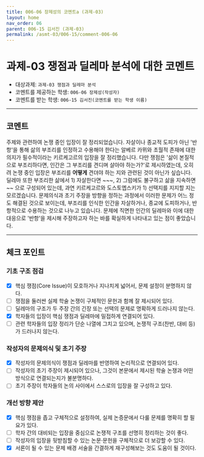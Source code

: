 ```yaml
---
title: 006-06 장제성의 코멘트a (과제-03) 
layout: home
nav_order: 06
parent: 006-15 김서진 (과제-03)
permalink: /asmt-03/006-15/comment-006-06
---
```


# 과제-03 쟁점과 딜레마 분석에 대한 코멘트

- 대상과제: `과제-03 쟁점과 딜레마 분석`
- 코멘트를 제공하는 학생: `006-06 장제성(작성자)` 
- 코멘트를 받는 학생: `006-15 김서진(코멘트를 받는 학생 이름)` 

---

## 코멘트

주제와 관련하여 논쟁 중인 입장이 잘 정리되었습니다. 자살이나 종교적 도피가 아닌 '반항'을 통해 삶의 부조리를 인정하고 수용해야 한다는 알베르 카뮈와 초월적 존재에 대한 의지가 필수적이라는 키르케고르의 입장을 잘 정리했습니다. 다만 쟁점은 '삶이 본질적으로 부조리하다면, 인간은 그 부조리를 견디며 살아야 하는가?'로 제시하였는데, 오히려 논쟁 중인 입장은 부조리를 **어떻게** 견뎌야 하는 지와 관련된 것이 아닌가 싶습니다. 딜레마 또한 부조리한 삶에서 1) 자살한다면 ~~~, 2) 그럼에도 불구하고 삶을 지속하면 ~~ 으로 구성되어 있는데, 과연 키르케고르와 도스토옙스키가 1) 선택지를 지지할 지는 모르겠습니다.
문제의식과 초기 주장을 방향을 정하는 과정에서 이러한 문제가 어느 정도 해결된 것으로 보이는데, 부조리를 인식한 인간을 자살하거나, 종교에 도피하거나, 반항적으로 수용하는 것으로 나누고 있습니다. 문제에 직면한 인간의 딜레마와 이에 대한 대응으로 '반항'을 제시해 주장하고자 하는 바를 확실하게 나타내고 있는 점이 좋았습니다.

---

## 체크 포인트

### **기초 구조 점검**
- [x] 핵심 쟁점(Core Issue)이 모호하거나 지나치게 넓어서, 문제 설정이 분명하지 않다.
- [ ] 쟁점을 둘러싼 실제 학술 논쟁이 구체적인 문헌과 함께 잘 제시되어 있다.
- [ ] 딜레마의 구조가 두 주장 간의 긴장 또는 선택의 문제로 명확하게 드러나지 않는다.
- [x] 학자들의 입장이 핵심 쟁점과 딜레마에 밀접하게 연결되어 있다.
- [ ] 관련 학자들의 입장 정리가 단순 나열에 그치고 있으며, 논쟁적 구조(찬반, 대비 등)가 드러나지 않는다.

### **작성자의 문제의식 및 초기 주장**
- [x] 작성자의 문제의식이 쟁점과 딜레마를 반영하여 논리적으로 연결되어 있다.
- [ ] 작성자의 초기 주장이 제시되어 있으나, 그것이 본문에서 제시된 학술 논쟁과 어떤 방식으로 연결되는지가 불분명하다.
- [ ] 초기 주장이 학자들의 논의 사이에서 스스로의 입장을 잘 구성하고 있다.

### **개선 방향 제안**
- [x] 핵심 쟁점을 좁고 구체적으로 설정하여, 실제 논증문에서 다룰 문제를 명확히 할 필요가 있다.
- [ ] 학자 간의 대비되는 입장을 중심으로 논쟁적 구조를 선명히 정리하는 것이 좋다.
- [ ] 작성자의 입장을 뒷받침할 수 있는 논문·문헌을 구체적으로 더 보강할 수 있다.
- [x] 서론이 될 수 있는 문제 배경 서술을 간결하게 재구성해보는 것도 도움이 될 것이다.
